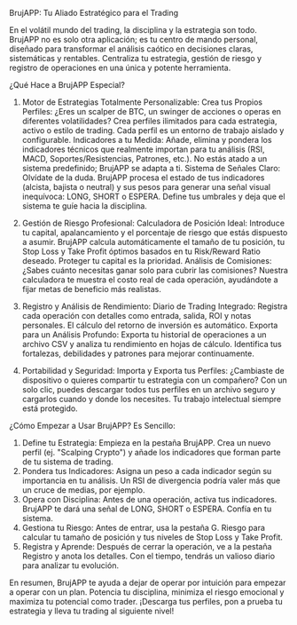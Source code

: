 BrujAPP: Tu Aliado Estratégico para el Trading

En el volátil mundo del trading, la disciplina y la estrategia son todo. BrujAPP no es solo otra aplicación; es tu centro de mando personal, diseñado para transformar el análisis caótico en decisiones claras, sistemáticas y rentables. Centraliza tu estrategia, gestión de riesgo y registro de operaciones en una única y potente herramienta.

¿Qué Hace a BrujAPP Especial?

1. Motor de Estrategias Totalmente Personalizable:
Crea tus Propios Perfiles: ¿Eres un scalper de BTC, un swinger de acciones o operas en diferentes volatilidades? Crea perfiles ilimitados para cada estrategia, activo o estilo de trading. Cada perfil es un entorno de trabajo aislado y configurable.
Indicadores a tu Medida: Añade, elimina y pondera los indicadores técnicos que realmente importan para tu análisis (RSI, MACD, Soportes/Resistencias, Patrones, etc.). No estás atado a un sistema predefinido; BrujAPP se adapta a ti.
Sistema de Señales Claro: Olvídate de la duda. BrujAPP procesa el estado de tus indicadores (alcista, bajista o neutral) y sus pesos para generar una señal visual inequívoca: LONG, SHORT o ESPERA. Define tus umbrales y deja que el sistema te guíe hacia la disciplina.

2. Gestión de Riesgo Profesional:
Calculadora de Posición Ideal: Introduce tu capital, apalancamiento y el porcentaje de riesgo que estás dispuesto a asumir. BrujAPP calcula automáticamente el tamaño de tu posición, tu Stop Loss y Take Profit óptimos basados en tu Risk/Reward Ratio deseado. Proteger tu capital es la prioridad.
Análisis de Comisiones: ¿Sabes cuánto necesitas ganar solo para cubrir las comisiones? Nuestra calculadora te muestra el costo real de cada operación, ayudándote a fijar metas de beneficio más realistas.

3. Registro y Análisis de Rendimiento:
Diario de Trading Integrado: Registra cada operación con detalles como entrada, salida, ROI y notas personales. El cálculo del retorno de inversión es automático.
Exporta para un Análisis Profundo: Exporta tu historial de operaciones a un archivo CSV y analiza tu rendimiento en hojas de cálculo. Identifica tus fortalezas, debilidades y patrones para mejorar continuamente.

4. Portabilidad y Seguridad:
Importa y Exporta tus Perfiles: ¿Cambiaste de dispositivo o quieres compartir tu estrategia con un compañero? Con un solo clic, puedes descargar todos tus perfiles en un archivo seguro y cargarlos cuando y donde los necesites. Tu trabajo intelectual siempre está protegido.

¿Cómo Empezar a Usar BrujAPP? Es Sencillo:

1. Define tu Estrategia: Empieza en la pestaña BrujAPP. Crea un nuevo perfil (ej. "Scalping Crypto") y añade los indicadores que forman parte de tu sistema de trading.
2. Pondera tus Indicadores: Asigna un peso a cada indicador según su importancia en tu análisis. Un RSI de divergencia podría valer más que un cruce de medias, por ejemplo.
3. Opera con Disciplina: Antes de una operación, activa tus indicadores. BrujAPP te dará una señal de LONG, SHORT o ESPERA. Confía en tu sistema.
4. Gestiona tu Riesgo: Antes de entrar, usa la pestaña G. Riesgo para calcular tu tamaño de posición y tus niveles de Stop Loss y Take Profit.
5. Registra y Aprende: Después de cerrar la operación, ve a la pestaña Registro y anota los detalles. Con el tiempo, tendrás un valioso diario para analizar tu evolución.

En resumen, BrujAPP te ayuda a dejar de operar por intuición para empezar a operar con un plan. Potencia tu disciplina, minimiza el riesgo emocional y maximiza tu potencial como trader. ¡Descarga tus perfiles, pon a prueba tu estrategia y lleva tu trading al siguiente nivel!

